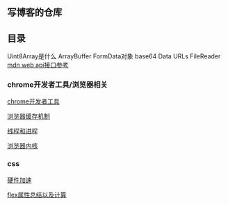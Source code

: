 ## 写博客的仓库


## 目录
Uint8Array是什么
ArrayBuffer
FormData对象
base64
Data URLs
FileReader 
[mdn web api接口参考](https://developer.mozilla.org/zh-CN/docs/Web/API)

### chrome开发者工具/浏览器相关
[chrome开发者工具](https://github.com/jiulanrensan/blog/blob/master/browser/chrome_developer_dev-tool/index.md)

[浏览器缓存机制](https://github.com/jiulanrensan/blog/blob/master/browser/%E6%B5%8F%E8%A7%88%E5%99%A8%E7%BC%93%E5%AD%98.md)

[线程和进程](https://github.com/jiulanrensan/blog/blob/master/browser/%E7%BA%BF%E7%A8%8B%E5%92%8C%E8%BF%9B%E7%A8%8B.md)

[浏览器内核](https://github.com/jiulanrensan/blog/blob/master/browser/%E6%B5%8F%E8%A7%88%E5%99%A8%E5%86%85%E6%A0%B8.md)

### css
[硬件加速](https://github.com/jiulanrensan/blog/blob/master/css/css_gpu/css3%E7%A1%AC%E4%BB%B6%E5%8A%A0%E9%80%9F.md)

[flex属性总结以及计算](https://github.com/jiulanrensan/blog/blob/master/css/flex/flex.md)